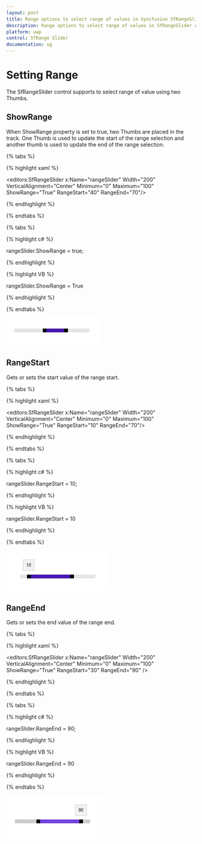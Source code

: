 ```yaml
---
layout: post
title: Range options to select range of values in Syncfusion SfRangeSlider control
description: Range options to select range of values in SfRangeSlider control 
platform: uwp
control: SfRange Slider 
documentation: ug
---
```


# Setting Range 

The SfRangeSlider control supports to select range of value using two Thumbs.  

## ShowRange  

When ShowRange property is set to true, two Thumbs are placed in the track. One Thumb is used to update the start of the range selection and another thumb is used to update the end of the range selection.  

{% tabs %}

{% highlight xaml %}

<editors:SfRangeSlider x:Name="rangeSlider" Width="200" VerticalAlignment="Center" Minimum="0" Maximum="100" ShowRange="True" RangeStart="40" RangeEnd="70"/>

{% endhighlight %}

{% endtabs %}

{% tabs %}

{% highlight c# %}

   rangeSlider.ShowRange = true;

{% endhighlight %}

{% highlight VB %}

   rangeSlider.ShowRange = True

{% endhighlight %}

{% endtabs %}

![RangeSlider ShowRange view](Range_images/Range_img1.jpg)

## RangeStart  

Gets or sets the start value of the range start.  

{% tabs %}

{% highlight xaml %}

<editors:SfRangeSlider x:Name="rangeSlider" Width="200" VerticalAlignment="Center" Minimum="0" Maximum="100" ShowRange="True" RangeStart="10" RangeEnd="70"/>

{% endhighlight %}

{% endtabs %}

{% tabs %}

{% highlight c# %}

   rangeSlider.RangeStart = 10;

{% endhighlight %}

{% highlight VB %}

  rangeSlider.RangeStart = 10

{% endhighlight %}

{% endtabs %}

![RangeSlider RangeStart view](Range_images/Range_img2.jpg)

## RangeEnd 

Gets or sets the end value of the range end.  

{% tabs %}

{% highlight xaml %}

<editors:SfRangeSlider x:Name="rangeSlider" Width="200" VerticalAlignment="Center" Minimum="0" Maximum="100" ShowRange="True" RangeStart="30" RangeEnd="90"  />

{% endhighlight %}

{% endtabs %}

{% tabs %}

{% highlight c# %}

   rangeSlider.RangeEnd = 90;

{% endhighlight %}

{% highlight VB %}

  rangeSlider.RangeEnd = 90

{% endhighlight %}

{% endtabs %}

![RangeSlider RangeEnd view](Range_images/Range_img3.jpg)





